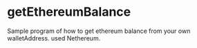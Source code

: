 # getEthereumBalance
Sample program of how to get ethereum balance from your own walletAddress. used Nethereum.
